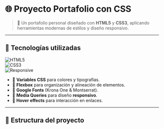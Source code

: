 # 🌐 Proyecto Portafolio con CSS  

> 🎨 Un portafolio personal diseñado con **HTML5** y **CSS3**, aplicando herramientas modernas de estilos y diseño responsivo.  

---

## 🚀 Tecnologías utilizadas  

![HTML5](https://img.shields.io/badge/HTML5-E34F26?style=for-the-badge&logo=html5&logoColor=white)  
![CSS3](https://img.shields.io/badge/CSS3-1572B6?style=for-the-badge&logo=css3&logoColor=white)  
![Responsive](https://img.shields.io/badge/Responsive%20Design-000000?style=for-the-badge&logo=responsive&logoColor=white)  

- 📌 **Variables CSS** para colores y tipografías.  
- 📌 **Flexbox** para organización y alineación de elementos.  
- 📌 **Google Fonts** (Krona One & Montserrat).  
- 📌 **Media Queries** para diseño **responsivo**.  
- 📌 **Hover effects** para interacción en enlaces.  

---

## 📂 Estructura del proyecto  


